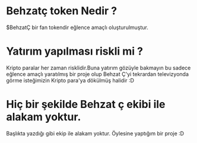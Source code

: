 # Behzatç token Nedir ?
$BehzatÇ bir fan tokendir eğlence amaçlı oluşturulmuştur.

# Yatırım yapılması riskli mi ?
Kripto paralar her zaman risklidir.Buna yatırım gözüyle bakmayın bu sadece eğlence amaçlı yaratılmış bir proje olup Behzat Ç'yi tekrardan televizyonda görme isteğimizin
Kripto para'ya dökülmüş halidir :D

# Hiç bir şekilde Behzat ç ekibi ile alakam yoktur.
Başlıkta yazdığı gibi ekip ile alakam yoktur. Öylesine yaptığım bir proje :D
